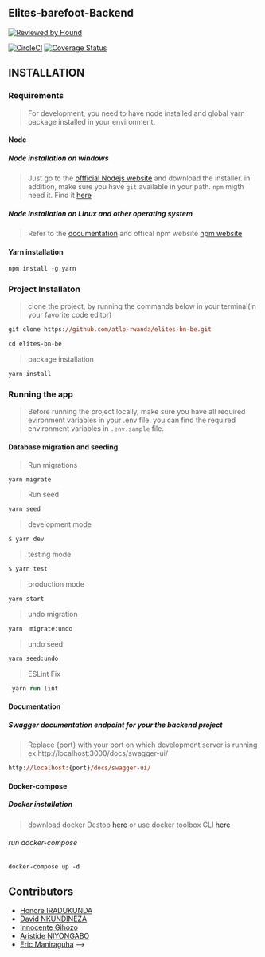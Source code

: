 
## Elites-barefoot-Backend

[![Reviewed by Hound](https://img.shields.io/badge/Reviewed_by-Hound-8E64B0.svg)](https://houndci.com)

[![CircleCI](https://circleci.com/gh/atlp-rwanda/elites-bn-be.svg?style=svg)](https://circleci.com/gh/atlp-rwanda/elites-bn-be)
[![Coverage Status](https://coveralls.io/repos/github/atlp-rwanda/elites-bn-be/badge.svg)](https://coveralls.io/github/atlp-rwanda/elites-bn-be)

## INSTALLATION

### Requirements
> For development, you need to have node installed and global yarn package installed in your environment.
#### Node
##### Node installation on windows
> Just go to the [ offficial Nodejs website](https://nodejs.org) and download the installer.
> in addition, make sure you have `git` available in your path. `npm` migth need it. Find it [here](https://git-scm.com)

##### Node installation on Linux and other operating system
> Refer to the [documentation](https://nodejs.org) and offical npm website [npm website](https://npmjs.com)

#### Yarn installation
```ps
npm install -g yarn
```
### Project Installaton
> clone the project, by running the commands below in your terminal(in your favorite code editor) 
```ps
git clone https://github.com/atlp-rwanda/elites-bn-be.git
```
```ps
cd elites-bn-be 
```
> package installation

```ps
yarn install
```

### Running the app

> Before running the project locally, make sure you have all required evironment variables in your .env file.
> you can find the required environment variables in `.env.sample` file.

#### Database migration and seeding

>Run migrations
```ps
yarn migrate
```
>Run seed

```ps
yarn seed
```

> development mode
```ps
$ yarn dev
```
> testing mode

```ps
$ yarn test
```

> production mode
```ps
yarn start
```

>undo migration
```ps
yarn  migrate:undo
```
>undo seed

```ps
yarn seed:undo
```
> ESLint Fix
```ps
 yarn run lint
 ```

#### Documentation

##### Swagger documentation endpoint for your the backend project

>Replace {port} with your port on which development server is running ex:http://localhost:3000/docs/swagger-ui/
```ps
http://localhost:{port}/docs/swagger-ui/
```

#### Docker-compose

##### Docker installation
> download docker Destop [here](https://docs.docker.com/desktop/windows/install/)
> or use docker toolbox CLI [here](https://github.com/docker-archive/toolbox/releases/download/v19.03.1/DockerToolbox-19.03.1.exe)

###### run docker-compose
```ps
docker-compose up -d
```

## Contributors

- [Honore IRADUKUNDA](https://github.com/ihonore)
- [David NKUNDINEZA](https://github.com/Dev-nkundineza)
- [Innocente Gihozo](https://github.com/gihozoinnocente)
- [Aristide NIYONGABO](https://github.com/niyongaboaristide17)
- [Eric Maniraguha](https://github.com/ericmaniraguha) --> 
